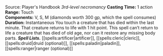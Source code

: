 Source: Player's Handbook
*3rd-level necromancy*
**Casting Time:** 1 action  
**Range:** Touch  
**Components:** V, S, M (diamonds worth 300 gp, which the spell consumes)  
**Duration:** Instantaneous
You touch a creature that has died within the last minute. That creature returns to life with 1 hit point. This spell can’t return to life a creature that has died of old age, nor can it restore any missing body parts.
***Spell Lists.*** [[spells:artificer|artificer]], [[spells:cleric|cleric]], [[spells:druid|druid (optional)]], [[spells:paladin|paladin]], [[spells:ranger|ranger (optional)]]